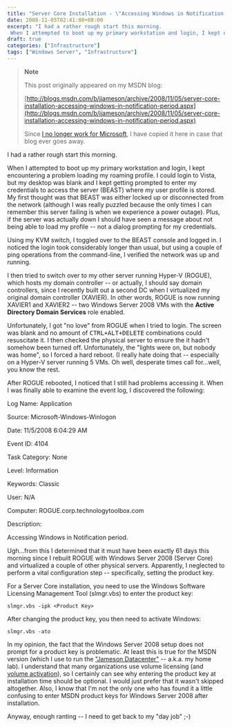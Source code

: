 ```yaml
---
title: "Server Core Installation - \"Accessing Windows in Notification period\""
date: 2008-11-05T02:41:00+08:00
excerpt: "I had a rather rough start this morning. 
 When I attempted to boot up my primary workstation and login, I kept encountering a problem loading my roaming profile. I could login to Vista, but my desktop was blank and I kept getting prompted to enter my..."
draft: true
categories: ["Infrastructure"]
tags: ["Windows Server", "Infrastructure"]
---
```


> **Note**
> 
> This post originally appeared on my MSDN blog:
> 
> [http://blogs.msdn.com/b/jjameson/archive/2008/11/05/server-core-installation-accessing-windows-in-notification-period.aspx](http://blogs.msdn.com/b/jjameson/archive/2008/11/05/server-core-installation-accessing-windows-in-notification-period.aspx)
> 
> Since
> [I no longer work for Microsoft](/blog/jjameson/2011/09/02/last-day-with-microsoft), I have copied it here in case that blog
> ever goes away.

I had a rather rough start this morning.

When I attempted to boot up my primary workstation and login, I kept encountering  a problem loading my roaming profile. I could login to Vista, but my desktop was  blank and I kept getting prompted to enter my credentials to access the server (BEAST)  where my user profile is stored. My first thought was that BEAST was either locked  up or disconnected from the network (although I was really puzzled because the only  times I can remember this server failing is when we experience a power outage).  Plus, if the server was actually down I should have seen a message about not being  able to load my profile -- not a dialog prompting for my credentials.

Using my KVM switch, I toggled over to the BEAST console and logged in. I noticed  the login took considerably longer than usual, but using a couple of ping operations  from the command-line, I verified the network was up and running.

I then tried to switch over to my other server running Hyper-V (ROGUE), which  hosts my domain controller -- or actually, I should say domain controllers, since  I recently built out a second DC when I virtualized my original domain controller  (XAVIER). In other words, ROGUE is now running XAVIER1 and XAVIER2 -- two Windows  Server 2008 VMs with the **Active Directory Domain Services** role  enabled.

Unfortunately, I got "no love" from ROGUE when I tried to login. The screen was  blank and no amount of <kbd>CTRL+ALT+DELETE</kbd> combinations could resuscitate  it. I then checked the physical server to ensure the it hadn't somehow been turned  off. Unfortunately, the "lights were on, but nobody was home", so I forced a hard  reboot. (I really hate doing that -- especially on a Hyper-V server running 5 VMs.  Oh well, desperate times call for...well, you know the rest.

After ROGUE rebooted, I noticed that I still had problems accessing it. When  I was finally able to examine the event log, I discovered the following:

Log Name: Application

Source: Microsoft-Windows-Winlogon

Date: 11/5/2008 6:04:29 AM

Event ID: 4104

Task Category: None

Level: Information

Keywords: Classic

User: N/A

Computer: ROGUE.corp.technologytoolbox.com

Description:

Accessing Windows in Notification period.

Ugh...from this I determined that it must have been exactly 61 days this morning  since I rebuilt ROGUE with Windows Server 2008 (Server Core) and virtualized a couple  of other physical servers. Apparently, I neglected to perform a vital configuration  step -- specifically, setting the product key.

For a Server Core installation, you need to use the Windows Software Licensing  Management Tool (slmgr.vbs) to enter the product key:

```
slmgr.vbs -ipk <Product Key>
```

After changing the product key, you then need to activate Windows:

```
slmgr.vbs -ato
```

In my opinion, the fact that the Windows Server 2008 setup does not prompt for  a product key is problematic. At least this is true for the MSDN version (which  I use to run the ["Jameson
Datacenter"](/blog/jjameson/2009/09/14/the-jameson-datacenter) -- a.k.a. my home lab). I understand that many organizations use  volume licensing (and [volume activation](http://technet.microsoft.com/en-us/library/cc303274.aspx)),  so I certainly can see why entering the product key at installation time should  be optional. I would just prefer that it wasn't skipped altogether. Also, I know  that I'm not the only one who has found it a little confusing to enter MSDN product  keys for Windows Server 2008 after installation.

Anyway, enough ranting -- I need to get back to my "day job" ;-)

